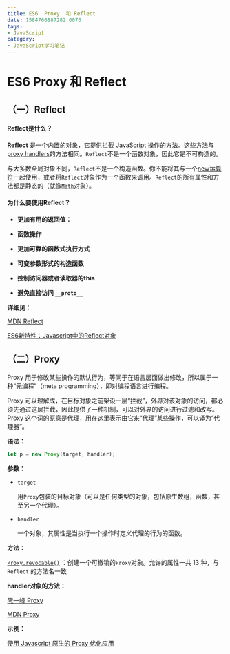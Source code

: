 ```yaml
---
title: ES6  Proxy  和 Reflect
date: 1584766887282.0076
tags:
- JavaScript
category:
- JavaScript学习笔记
---
```

# ES6  Proxy 和 Reflect

## （一）Reflect

#### Reflect是什么？

**Reflect** 是一个内置的对象，它提供拦截 JavaScript 操作的方法。这些方法与[proxy handlers](https://wiki.developer.mozilla.org/en-US/docs/Web/JavaScript/Reference/Global_Objects/Proxy/handler)的方法相同。`Reflect`不是一个函数对象，因此它是不可构造的。

与大多数全局对象不同，`Reflect`不是一个构造函数。你不能将其与一个[new运算符](https://developer.mozilla.org/zh-CN/docs/Web/JavaScript/Reference/Operators/new)一起使用，或者将`Reflect`对象作为一个函数来调用。`Reflect`的所有属性和方法都是静态的（就像[`Math`](https://developer.mozilla.org/zh-CN/docs/Web/JavaScript/Reference/Global_Objects/Math)对象）。

#### 为什么要使用Reflect？

* **更加有用的返回值：**
* **函数操作**
* **更加可靠的函数式执行方式**
* **可变参数形式的构造函数**

* **控制访问器或者读取器的this**
* **避免直接访问 `__proto__`**

**详细见**：

[MDN Reflect](https://developer.mozilla.org/zh-CN/docs/Web/JavaScript/Reference/Global_Objects/Reflect)

[ES6新特性：Javascript中的Reflect对象](https://www.cnblogs.com/diligenceday/p/5474126.html)

## （二）Proxy

Proxy 用于修改某些操作的默认行为，等同于在语言层面做出修改，所以属于一种“元编程”（meta programming），即对编程语言进行编程。

Proxy 可以理解成，在目标对象之前架设一层“拦截”，外界对该对象的访问，都必须先通过这层拦截，因此提供了一种机制，可以对外界的访问进行过滤和改写。Proxy 这个词的原意是代理，用在这里表示由它来“代理”某些操作，可以译为“代理器”。

**语法：**

```js
let p = new Proxy(target, handler);
```

**参数：**

- `target`

  用`Proxy`包装的目标对象（可以是任何类型的对象，包括原生数组，函数，甚至另一个代理）。

- `handler`

  一个对象，其属性是当执行一个操作时定义代理的行为的函数。

**方法：**

[`Proxy.revocable()`](https://developer.mozilla.org/zh-CN/docs/Web/JavaScript/Reference/Global_Objects/Proxy/revocable) ：创建一个可撤销的`Proxy`对象。允许的属性一共 13 种，与 `Reflect` 的方法名一致

**handler对象的方法：**

[阮一峰 Proxy](https://es6.ruanyifeng.com/#docs/proxy)

[MDN Proxy](https://developer.mozilla.org/zh-CN/docs/Web/JavaScript/Reference/Global_Objects/Proxy)

**示例：**

[使用 Javascript 原生的 Proxy 优化应用](https://juejin.im/post/5a3cb0846fb9a044fb07f36c)